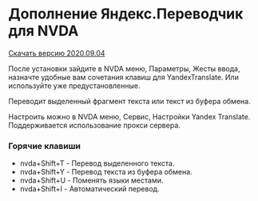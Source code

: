 # Дополнение Яндекс.Переводчик для NVDA

[Скачать версию 2020.09.04](https://github.com/alekssamos/YandexTranslate/releases/latest/download/YandexTranslate-2020.09.04.nvda-addon)

После установки зайдите в NVDA меню, Параметры, Жесты ввода, назначте удобные вам сочетания клавиш для YandexTranslate. Или используйте уже предустановленные.

Переводит выделенный фрагмент текста или текст из буфера обмена.

Настроить можно в NVDA меню, Сервис, Настройки Yandex Translate.
Поддерживается использование прокси сервера.

### Горячие клавиши
* nvda+Shift+T - Перевод выделенного текста.
* nvda+Shift+Y - Перевод текста из буфера обмена.
* nvda+Shift+U - Поменять языки местами.
* nvda+Shift+I - Автоматический перевод.
